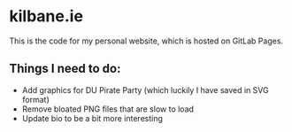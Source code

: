 # kilbane.ie

This is the code for my personal website, which is hosted on GitLab Pages.

## Things I need to do:
- Add graphics for DU Pirate Party (which luckily I have saved in SVG format)
- Remove bloated PNG files that are slow to load
- Update bio to be a bit more interesting
